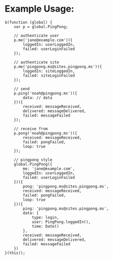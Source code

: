 Example Usage:
==

    $(function (global) {
    	var p = global.PingPong;
    	
    	// authenticate user
    	p.me('jane@example.com')({
    		loggedIn: userLoggedIn,
    		failed: userLoginFailed
    	});
    	
    	// authenticate site
    	p.me('pingpong.ms@sites.pingpong.ms')({
    		loggedIn: siteLoggedIn,
    		failed: siteLoginFailed
    	});
    	
    	// send
    	p.ping('noah@pingpong.ms')({
    		data: // data
    	})({
    		received: messageReceived,
    		delivered: messageDelivered,
    		failed: messageFailed
    	});
    	
    	// receive from
    	p.pong('noah@pingpong.ms')({
    		received: messageReceived,
    		failed: pongFailed,
    		loop: true
    	});
    	
    	// pingpong style
    	global.PingPong({
    		me: 'jane@example.com',
    		loggedIn: userLoggedIn,
    		failed: userLoginFailed
    	})({
    		pong: 'pingpong.ms@sites.pingpong.ms',
    		received: messageReceived,
    		failed: pongFailed,
    		loop: true
    	})({
    		ping: 'pingpong.ms@sites.pingpong.ms',
    		data: {
    			type: login,
    			user: PingPong.loggedIn(),
    			time: Date()
    		},
    		received: messageReceived,
    		delivered: messageDelivered,
    		failed: messageFailed
    	})
    }(this));
